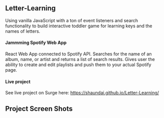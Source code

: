 ## Letter-Learning
Using vanilla JavaScript with a ton of event listeners and search functionality to build interactive toddler game for learning keys and the names of letters.


#### Jammming Spotify Web App

React Web App connected to Spotify API.  Searches for the name of an album, name, or artist and returns a list of search results.  Gives user the ability to create and edit playlists and push them to your actual Spotify page.

#### Live project

See live project on Surge here: https://shaundai.github.io/Letter-Learning/

## Project Screen Shots
